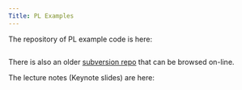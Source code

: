 ```yaml
---
Title: PL Examples
---
```


The repository of PL example code is here:

```git clone git://scg.unibe.ch/lectures-pl-examples
```

There is also an older [subversion repo](https://www.iam.unibe.ch/scg/svn_repos/Lectures/ProgrammingLanguages/Examples/) that can be browsed on-line.

The lecture notes (Keynote slides) are here:

```git clone git://scg.unibe.ch/lectures-pl
```

